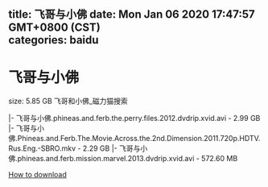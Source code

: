 
title: 飞哥与小佛
date: Mon Jan 06 2020 17:47:57 GMT+0800 (CST)    
categories: baidu
---

# 飞哥与小佛
size: 5.85 GB
 飞哥和小佛_磁力猫搜索
 
|- 飞哥与小佛.phineas.and.ferb.the.perry.files.2012.dvdrip.xvid.avi - 2.99 GB
|- 飞哥与小佛.Phineas.and.Ferb.The.Movie.Across.the.2nd.Dimension.2011.720p.HDTV.Rus.Eng.-SBRO.mkv - 2.29 GB
|- 飞哥与小佛.phineas.and.ferb.mission.marvel.2013.dvdrip.xvid.avi - 572.60 MB

[How to download](https://bpcam.bemobtrk.com/go/2ceec3aa-1ca2-46d6-b9ff-aaa5c184517c?jno=2611)
